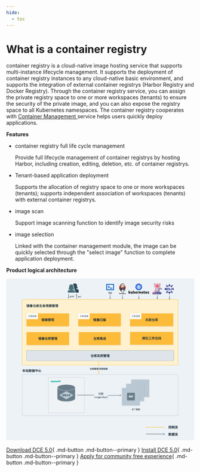 ```yaml
---
hide:
  - toc
---
```


# What is a container registry

container registry is a cloud-native image hosting service that supports multi-instance lifecycle management. It supports the deployment of container registry instances to any cloud-native basic environment, and supports the integration of external container registrys (Harbor Registry and Docker Registry).
Through the container registry service, you can assign the private registry space to one or more workspaces (tenants) to ensure the security of the private image, and you can also expose the registry space to all Kubernetes namespaces. The container registry cooperates with [Container Management ](../kpanda/03ProductBrief/WhatisKPanda.md) service helps users quickly deploy applications.

**Features**

- container registry full life cycle management

    Provide full lifecycle management of container registrys by hosting Harbor, including creation, editing, deletion, etc. of container registrys.

- Tenant-based application deployment

    Supports the allocation of registry space to one or more workspaces (tenants); supports independent association of workspaces (tenants) with external container registrys.

- image scan

    Support image scanning function to identify image security risks

- image selection

    Linked with the container management module, the image can be quickly selected through the "select image" function to complete application deployment.

**Product logical architecture**

![Logical Architecture Diagram](./images/architect.png)

[Download DCE 5.0](../download/dce5.md){ .md-button .md-button--primary }
[Install DCE 5.0](../install/intro.md){ .md-button .md-button--primary }
[Apply for community free experience](../dce/license0.md){ .md-button .md-button--primary }